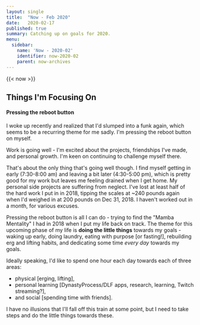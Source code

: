 ```yaml
---
layout: single
title:  "Now - Feb 2020"
date:   2020-02-17
published: true
summary: Catching up on goals for 2020. 
menu:
  sidebar:
    name: 'Now - 2020-02'
    identifier: now-2020-02
    parent: now-archives
---
```


{{< now >}}

## Things I'm Focusing On

#### Pressing the reboot button

I woke up recently and realized that I'd slumped into a funk again, which seems 
to be a recurring theme for me sadly. I'm pressing the reboot button on myself.

Work is going well - I'm excited about the projects, friendships I've made, and 
personal growth.  I'm keen on continuing to challenge myself there.

That's about the only thing that's going well though. I find myself getting in 
early (7:30-8:00 am) and leaving a bit later (4:30-5:00 pm), which is pretty good 
for my work but leaves me feeling drained when I get home. My personal side projects 
are suffering from neglect. I've lost at least half of the hard work I put in in 
2018, tipping the scales at ~240 pounds again when I'd weighed in at 200 pounds 
on Dec 31, 2018. I haven't worked out in a month, for various excuses.

Pressing the reboot button is all I can do - trying to find the "Mamba Mentality" 
I had in 2018 when I put my life back on track. The theme for this upcoming phase 
of my life is **doing the little things** towards my goals - waking up early, doing 
laundry, eating with purpose [or fasting!], rebuilding erg and lifting habits, 
and dedicating some time *every day* towards my goals.

Ideally speaking, I'd like to spend one hour each day towards each of three areas: 
- physical [erging, lifting], 
- personal learning [DynastyProcess/DLF apps, research, learning, Twitch streaming?], 
- and social [spending time with friends]. 

I have no illusions that I'll fall off this train at some point, but I need to take 
steps and do the little things towards these.
